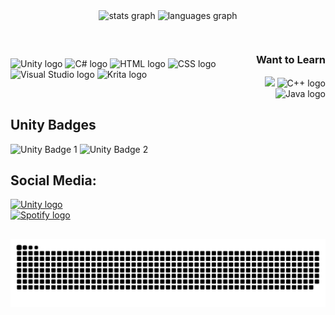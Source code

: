 <div align="center">
<img src="https://github-readme-stats.vercel.app/api?username=luciiiub&hide_title=true&hide_rank=false&show_icons=true&include_all_commits=false&count_private=true&disable_animations=false&theme=dracula&locale=en&hide_border=false" height="150" alt="stats graph"  />
<img src="https://github-readme-stats.vercel.app/api/top-langs?username=luciiiub&locale=en&hide_title=false&layout=compact&card_width=320&langs_count=5&theme=dracula&hide_border=false" height="150" alt="languages graph"  />
</div>

##  

<div style="display: flex; justify-content: space-between; align-items: center;">
<div>
<img src="https://cdn.jsdelivr.net/gh/devicons/devicon@latest/icons/unity/unity-original.svg" height="50" alt="Unity logo" />
<img src="https://cdn.jsdelivr.net/gh/devicons/devicon@latest/icons/csharp/csharp-original.svg" height="50" alt="C# logo" />
<img src="https://cdn.jsdelivr.net/gh/devicons/devicon@latest/icons/html5/html5-original.svg" height="50" alt="HTML logo" />
<img src="https://cdn.jsdelivr.net/gh/devicons/devicon@latest/icons/css3/css3-original.svg" height="50" alt="CSS logo" />
<img src="https://cdn.jsdelivr.net/gh/devicons/devicon@latest/icons/visualstudio/visualstudio-original.svg" height="50" alt="Visual Studio logo" />
<img src="https://github.com/user-attachments/assets/cea68298-e147-4a73-aeb5-ace94e76a591" height="50" alt="Krita logo"/>

</div>

<div style="text-align: right;">
<h3>Want to Learn</h3>
<img src="https://cdn.jsdelivr.net/gh/devicons/devicon@latest/icons/blender/blender-original.svg" height="50 alt="Blender logo" />
<img src="https://cdn.jsdelivr.net/gh/devicons/devicon@latest/icons/cplusplus/cplusplus-original.svg" height="50" alt="C++ logo" />
<img src="https://cdn.jsdelivr.net/gh/devicons/devicon@latest/icons/java/java-original.svg" height="50" alt="Java logo" />
</div>
</div>

## Unity Badges

<div align="left">
<img src="https://images.credly.com/size/340x340/images/51da8803-3699-4392-8ef5-3291e6bc084d/image.png" height="100" alt="Unity Badge 1" />
<img src="https://images.credly.com/size/340x340/images/99f74b86-46d7-429d-9d43-2ed446b35af9/blob" height="100" alt="Unity Badge 2" />
</div>

## Social Media:

<div align="left">
<a href="https://play.unity.com/en/user/fc833dc5-b81c-48e7-ae6f-a9084cdcfeb8" target="_blank">
<img alt="Unity logo" src="https://img.shields.io/badge/UnityPlay-FFFFFF?style=for-the-badge&logo=Unity&logoColor=000000">
</a>
<br> 
<a href="https://open.spotify.com/user/nf97u786mlwxtkeybv7fp7imf?si=92a7c260e47a437a">
<img alt="Spotify logo" src="https://img.shields.io/badge/Spotify-FFFFFF?style=for-the-badge&logo=Spotify&logoColor=1DB954">
</a>
</div>

##

![snake gif](https://github.com/luciiiub/luciiiub/blob/output/github-snake-dark.svg)

